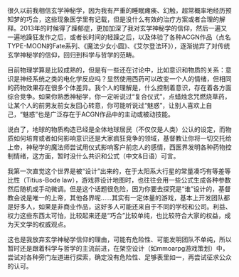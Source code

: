 很久以前我相信玄学神秘学，因为我有严重的睡眠瘫痪、幻触，超常概率地经历预知梦的巧合，这些现象医学里有记载，但是没什么有效的治疗方案或者合理的解释。2013年的时候得了躁郁症，更加加深了我对玄学神秘学的信仰，然后一遍又一遍地躁狂发作之后，或者长时间的轻躁之后，以及体验了各种ACGN作品（点名TYPE-MOON的Fate系列、《魔法少女小圆》、《艾尔登法环》），逐渐抛弃了对传统玄学神秘学的信仰，回归到科学与哲学的范畴。

目前物理学算是比较成熟的，但是有一些还在讨论中，比如意识和物质的关系：意识是神经系统之类的电化学反应吗？显然使用西药可以改变一个人的情绪，但相同的药物效果存在很多个体差异。我个人的理解是，什么控制着意识，存在着各方面综合竞争。如果你熟悉神秘学，你一定听说过“复合仪式”，点蜡烛念咒燃烧草药，让某个人的前男友前女友回心转意，你可能听说过“魅惑”，让别人喜欢上自己，“魅惑”也是广泛存在于ACGN作品中的主动或被动技能。

说白了，地球的物质构造已经是全体地球居民（不仅仅是人类）公认的设定，而物质如何培育或者如何影响意识还是大家疯狂竞争的领域，基督教让你将一切交托给上帝，神秘学的魔法师尝试用仪式影响客户前恋人的感情，西医界发明各种药物控制情绪，这方面，暂时没什么共识和公式（中文&日语）可言。

我第一次直觉这个世界是被“设计”出来的，在于太阳系大行星的常量凑巧有等差等比性（Titius-Bode law），游戏界设计地图时，也往往会用一些公式生成各种参数然后随机或手动微调。但是这个话题很危险，因为你要去探究是“谁”设计的，基督教会说是唯一的上帝，其他各界呢……其实有一定体量的游戏，基本上开发团队都是好多人，如果是非商业作品，这好多人可能还来自于不同的学校和公司。利益、权力这些东西太可怕，比较起来还是“巧合”比较单纯，也比较符合大家的权益，成为天文学的权威观点。

这也是我放弃玄学神秘学信仰的理由，可能有危险性、可能发明团队不单纯，所以暂时还是跟着科学与哲学的主流前进，在架空设计（如mmoarpg游戏策划）中，尝试对各种旁门左道进行探索，确定没有危险性、足够表里如一，再尝试征求公众的认可。  
